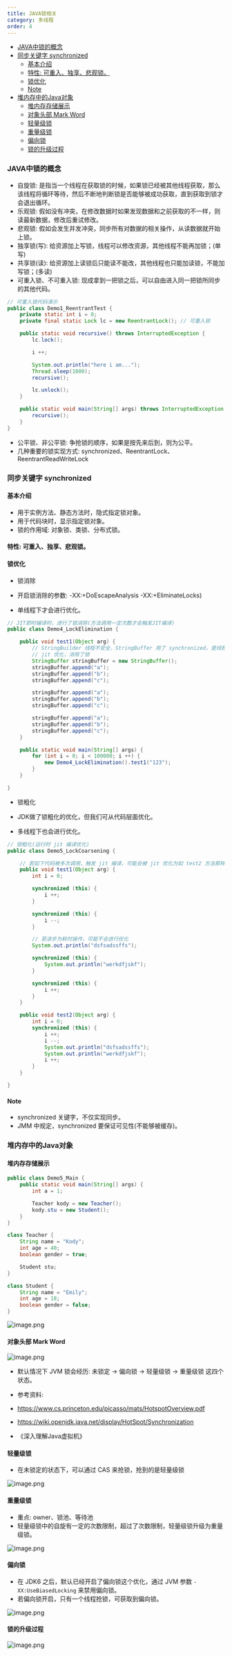 ```yaml
---
title: JAVA锁相关
category: 多线程
order: 4
---
```


<!-- TOC -->

- [JAVA中锁的概念](#java中锁的概念)
- [同步关键字 synchronized](#同步关键字-synchronized)
  - [基本介绍](#基本介绍)
  - [特性: 可重入、独享、悲观锁。](#特性-可重入独享悲观锁)
  - [锁优化](#锁优化)
  - [Note](#note)
- [堆内存中的Java对象](#堆内存中的java对象)
  - [堆内存存储展示](#堆内存存储展示)
  - [对象头部 Mark Word](#对象头部-mark-word)
  - [轻量级锁](#轻量级锁)
  - [重量级锁](#重量级锁)
  - [偏向锁](#偏向锁)
  - [锁的升级过程](#锁的升级过程)

<!-- /TOC -->

### JAVA中锁的概念

- 自旋锁: 是指当一个线程在获取锁的时候，如果锁已经被其他线程获取，那么该线程将循环等待，然后不断地判断锁是否能够被成功获取，直到获取到锁才会退出循环。
- 乐观锁: 假如没有冲突，在修改数据时如果发现数据和之前获取的不一样，则读最新数据，修改后重试修改。
- 悲观锁: 假如会发生并发冲突，同步所有对数据的相关操作，从读数据就开始上锁。
- 独享锁(写): 给资源加上写锁，线程可以修改资源，其他线程不能再加锁；(单写)
- 共享锁(读): 给资源加上读锁后只能读不能改，其他线程也只能加读锁，不能加写锁；(多读)
- 可重入锁、不可重入锁: 现成拿到一把锁之后，可以自由进入同一把锁所同步的其他代码。

```java
// 可重入锁代码演示
public class Demo1_ReentrantTest {
    private static int i = 0;
    private final static Lock lc = new ReentrantLock(); // 可重入锁

    public static void recursive() throws InterruptedException {
        lc.lock();

        i ++;

        System.out.println("here i am...");
        Thread.sleep(1000);
        recursive();

        lc.unlock();
    }

    public static void main(String[] args) throws InterruptedException {
        recursive();
    }
}
```

- 公平锁、非公平锁: 争抢锁的顺序，如果是按先来后到，则为公平。
- 几种重要的锁实现方式: synchronized、ReentrantLock、ReentrantReadWriteLock



### 同步关键字 synchronized

#### 基本介绍

- 用于实例方法、静态方法时，隐式指定锁对象。
- 用于代码块时，显示指定锁对象。
- 锁的作用域: 对象锁、类锁、分布式锁。



#### 特性: 可重入、独享、悲观锁。

#### 锁优化

- 锁消除

- 开启锁消除的参数: -XX:+DoEscapeAnalysis -XX:+EliminateLocks)
- 单线程下才会进行优化。

```java
// JIT即时编译时，进行了锁消除(方法调用一定次数才会触发JIT编译)
public class Demo4_LockElimination {

    public void test1(Object arg) {
        // StringBuilder 线程不安全，StringBuffer 用了 synchronized，是线程安全的
        // jit 优化，消除了锁
        StringBuffer stringBuffer = new StringBuffer();
        stringBuffer.append("a");
        stringBuffer.append("b");
        stringBuffer.append("c");

        stringBuffer.append("a");
        stringBuffer.append("b");
        stringBuffer.append("c");

        stringBuffer.append("a");
        stringBuffer.append("b");
        stringBuffer.append("c");
    }

    public static void main(String[] args) {
        for (int i = 0; i < 100000; i ++) {
            new Demo4_LockElimination().test1("123");
        }
    }

}
```

- 锁粗化

- JDK做了锁粗化的优化，但我们可从代码层面优化。
- 多线程下也会进行优化。

```java
// 锁粗化(运行时 jit 编译优化)
public class Demo5_LockCoarsening {

    // 若如下代码被多次调用，触发 jit 编译，可能会被 jit 优化为如 test2 方法那样的代码
    public void test1(Object arg) {
        int i = 0;

        synchronized (this) {
            i ++;
        }

        synchronized (this) {
            i --;
        }

        // 若该步为耗时操作，可能不会进行优化
        System.out.println("dsfsadssffs");

        synchronized (this) {
            System.out.println("werkdfjskf");
        }

        synchronized (this) {
            i ++;
        }
    }

    public void test2(Object arg) {
        int i = 0;
        synchronized (this) {
            i ++;
            i --;
            System.out.println("dsfsadssffs");
            System.out.println("werkdfjskf");
            i ++;
        }
    }

}
```



#### Note

- synchronized 关键字，不仅实现同步。
- JMM 中规定，synchronized 要保证可见性(不能够被缓存)。



### 堆内存中的Java对象

#### 堆内存存储展示

```java
public class Demo5_Main {
    public static void main(String[] args) {
        int a = 1;

        Teacher kody = new Teacher();
        kody.stu = new Student();
    }
}

class Teacher {
    String name = "Kody";
    int age = 40;
    boolean gender = true;

    Student stu;
}

class Student {
    String name = "Emily";
    int age = 18;
    boolean gender = false;
}
```



![image.png](../../images/mulThread/12.png)



#### 对象头部 Mark Word



![image.png](../../images/mulThread/13.png)



- 默认情况下 JVM 锁会经历: 未锁定 -> 偏向锁 -> 轻量级锁 -> 重量级锁 这四个状态。
- 参考资料:

- https://www.cs.princeton.edu/picasso/mats/HotspotOverview.pdf
- https://wiki.openjdk.java.net/display/HotSpot/Synchronization
- 《深入理解Java虚拟机》



#### 轻量级锁

- 在未锁定的状态下，可以通过 CAS 来抢锁，抢到的是轻量级锁

![image.png](../../images/mulThread/14.png)



#### 重量级锁

- 重点: owner、锁池、等待池
- 轻量级锁中的自旋有一定的次数限制，超过了次数限制，轻量级锁升级为重量级锁。

![image.png](../../images/mulThread/15.png)



#### 偏向锁

- 在 JDK6 之后，默认已经开启了偏向锁这个优化，通过 JVM 参数 `-XX:UseBiasedLocking` 来禁用偏向锁。
- 若偏向锁开启，只有一个线程抢锁，可获取到偏向锁。

![image.png](../../images/mulThread/16.png)



#### 锁的升级过程

![image.png](../../images/mulThread/17.png)